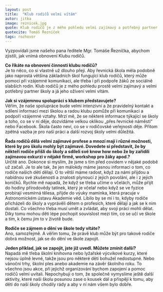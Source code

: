 ```yaml
---
layout: post
title:  "Klub rodičů velmi vítám"
autor: jitka
image: reznicek.jpg
quote: Klub rodičů je z mého pohledu velmi zajímavý a potřebný partner školy a já jeho oživení vítám.
quotecite: Tomáš Řezníček
tags: rozhovor
---
```

Vyzpovídali jsme našeho pana ředitele Mgr. Tomáše Řezníčka, abychom zjistili, jak vnímá obnovení Klubu rodičů.

<!--vice-->

**Co říkáte na obnovení činnosti klubu rodičů?**  
Je to něco, co si vlastně už dlouho přeji. Aby řevnická škola měla podobně jako naprostá většina základních škol fungující klub rodičů, který může pomoci při vzájemné komunikaci, ale třeba i při podpoře žáků ze sociálně slabších rodin. Klub rodičů je z mého pohledu prostě velmi zajímavý a velmi potřebný partner školy a já jeho oživení velmi vítám.

**Jak si vzájemnou spolupráci s klubem představujete?**  
Věřím, že naše spolupráce bude velmi intenzivní a že pravidelný kontakt a sdílení informací mezi školou a radou klubu pomůže při komunikaci a podpoří vzájemné vztahy. Mrzí mě, že se některé informace týkající se školy a toho, co se v ní děje, dozvídáme velkou oklikou „přes řevnické náměstí“ nebo Facebook. Škola často neví, co se v rodičovské veřejnosti děje. 
Přitom zpětná vazba je pro naši práci a další rozvoj školy velmi důležitá. 

<!--quote-->

**Řada rodičů dělá velmi zajímavé profese a mnozí mají i různé možnosti, které by pro školu mohly být zajímavé. Dovedete si představit, že by někteří rodiče přišli do školy a sdíleli své know how nebo že by zařídili zajímavou exkurzi v nějaké firmě, workshop pro žáky apod.?**  
Určitě ano. Dokonce si myslím, že jsme s tím před covidem v nějaké podobě už začali. Je to ale tak, že jen málokdy máme jasnou informaci o tom, co rodiče našich dětí dělají. O to větší máme radost, když za námi přijdou a nabídnou své zkušenosti a znalosti plynoucí z jejich povolání, ale i z jejich koníčků. Rychle mě napadá, že když se třeba učíme o včelách, může přijít do hodiny přírodovědy tatínek, který je včelař nebo když se ve fyzice probírají vesmírná tělesa, přijde do výuky maminka, která pracuje v Astronomickém ústavu Akademie věd. Líbilo by se mi i to, kdyby rodiče přicházeli do školy a vyprávěli dětem o profesích, které dělají a jak se k nim dostali. Co všechno třeba musí umět a zvládat, aby svoji práci mohli dělat. Díky tomu mohou děti lépe pochopit souvislost mezi tím, co se učí ve škole a tím, k čemu jim to v životě bude.

**Rodiče se zájmem o dění ve škole tedy vítáte?**  
Ano, samozřejmě. A věřím tomu, že právě klub může být pro takové rodiče dobrá možnost, jak se do dění ve škole zapojit. 

**Jeden příklad, jak se zapojit, jste již uvedl. Můžete zmínit další?**  
Napadá mě třeba školní knihovna nebo lyžařské výcvikové kurzy, které nejsou úplně levné, takže jsou pro některé děti bohužel nedostupné. Nebo vánoční trhy, školní ples anebo akademie na závěr školního roku. To všechno jsou akce, při jejichž organizování bychom zapojení a pomoc rodičů velmi uvítali. Nepochybuji o tom, že společně vymyslíme ještě další aktivity, které naši školu posunou zase o kousek dál a přispějí k tomu, aby děti do naší školy chodily rády a aby v ní nám všem bylo dobře. 
